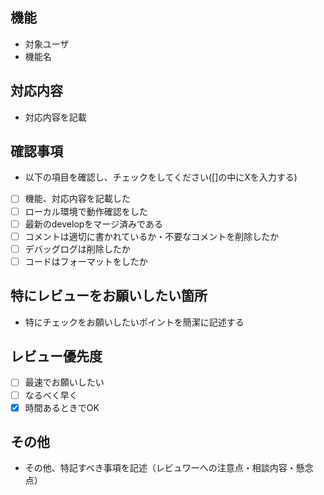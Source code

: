 ## 機能
* 対象ユーザ
* 機能名

## 対応内容
* 対応内容を記載

## 確認事項
* 以下の項目を確認し、チェックをしてください([]の中にXを入力する)
- [ ] 機能、対応内容を記載した
- [ ] ローカル環境で動作確認をした
- [ ] 最新のdevelopをマージ済みである
- [ ] コメントは適切に書かれているか・不要なコメントを削除したか
- [ ] デバッグログは削除したか
- [ ] コードはフォーマットをしたか

## 特にレビューをお願いしたい箇所
* 特にチェックをお願いしたいポイントを簡潔に記述する

## レビュー優先度
- [ ] 最速でお願いしたい
- [ ] なるべく早く
- [x] 時間あるときでOK

## その他
* その他、特記すべき事項を記述（レビュワーへの注意点・相談内容・懸念点）
